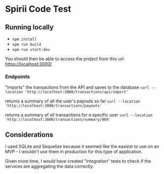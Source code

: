 # Spirii Code Test

## Running locally

* `npm install` 
* `npm run build` 
* `npm run start:dev` 

You should then be able to access the project from this url: <https://localhost:3000/>

### Endpoints

"imports" the transactions from the API and saves to the database
`curl --location 'http://localhost:3000/transactions/api/import'`

returns a summary of all the user's payouts so far
`curl --location 'http://localhost:3000/transactions/payouts'`

returns a summary of all transactions for a specific user
`curl --location 'http://localhost:3000/transactions/summary/969'`


## Considerations

I used SQLite and Sequelize because it seemed like the easiest to use on an MVP - I wouldn't use them in production for this type of application.

Given more time, I would have created "integration" tests to check if the services are aggregating the data correctly.
